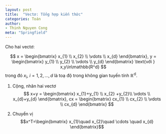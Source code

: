 ```yaml
---
layout: post
title:  "Vectơ: Tổng hợp kiến thức"
categories: Toán
author:
- Thinh Nguyen Cong
meta: "Springfield"
---
```


Cho hai vectơ:

$$
    x = \begin{bmatrix}
           x_{1} \\
           x_{2} \\
           \vdots \\
           x_{d}
         \end{bmatrix}, 
    y = \begin{bmatrix}
           y_{1} \\
           y_{2} \\
           \vdots \\
           y_{d}
         \end{bmatrix}    \text{với  }  x,y\in\mathbb{R^d}
$$
trong  đó $x_i$, $i=1,2,...,d$ là toạ độ trong không gian tuyến tính $\mathbb{R^d}$.
1. Cộng, nhân hai vectơ
$$
    x+y = \begin{bmatrix}
           x_{1}+y_{1} \\
           x_{2} +y_{2}\\
           \vdots \\
           x_{d}+y_{d}
         \end{bmatrix}, 
    cx = \begin{bmatrix}
           cx_{1} \\
           cx_{2} \\
           \vdots \\
           cx_{d}
         \end{bmatrix}
$$

2. Chuyển vị
    $$x^T=\begin{bmatrix}
           x_{1}\quad 
           x_{2}\quad
           \cdots \quad
           x_{d}
         \end{bmatrix}$$
